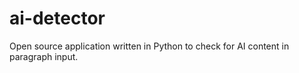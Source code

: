 # ai-detector
Open source application written in Python to check for AI content in paragraph input.
